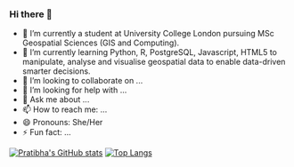 ### Hi there 👋


- 🔭 I’m currently a student at University College London pursuing MSc Geospatial Sciences (GIS and Computing). 
- 🌱 I’m currently learning Python, R, PostgreSQL, Javascript, HTML5 to manipulate, analyse and visualise geospatial data to enable data-driven smarter decisions. 
- 👯 I’m looking to collaborate on ...
- 🤔 I’m looking for help with ...
- 💬 Ask me about ...
- 📫 How to reach me: ...
- 😄 Pronouns: She/Her
- ⚡ Fun fact: ...

[![Pratibha's GitHub stats](https://github-readme-stats.vercel.app/api?username=pratibha1708&count_private=true)](https://github.com/pratibha1708/github-readme-stats)
[![Top Langs](https://github-readme-stats.vercel.app/api/top-langs/?username=pratibha1708)](https://github.com/pratibha1708/github-readme-stats)
